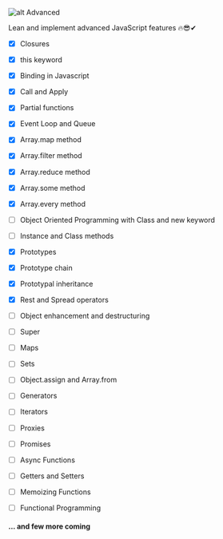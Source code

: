 ![alt Advanced](https://www.stimulsoft.com/images/products/reports-js/js.png)

Lean and implement advanced JavaScript features 🔥😎✔

- [x] Closures
- [x] this keyword
- [x] Binding in Javascript
- [x] Call and Apply
- [x] Partial functions
- [x] Event Loop and Queue
- [x] Array.map method
- [x] Array.filter method
- [x] Array.reduce method
- [x] Array.some method
- [x] Array.every method
- [ ] Object Oriented Programming with Class and new keyword
- [ ] Instance and Class methods
- [x] Prototypes
- [x] Prototype chain
- [x] Prototypal inheritance
- [x] Rest and Spread operators
- [ ] Object enhancement and destructuring
- [ ] Super
- [ ] Maps
- [ ] Sets
- [ ] Object.assign and Array.from
- [ ] Generators
- [ ] Iterators
- [ ] Proxies
- [ ] Promises
- [ ] Async Functions
- [ ] Getters and Setters

- [ ] Memoizing Functions
- [ ] Functional Programming

#### ... and few more coming
